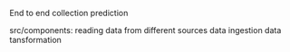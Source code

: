 End to end collection prediction

src/components:
reading data from different sources
data ingestion
data tansformation